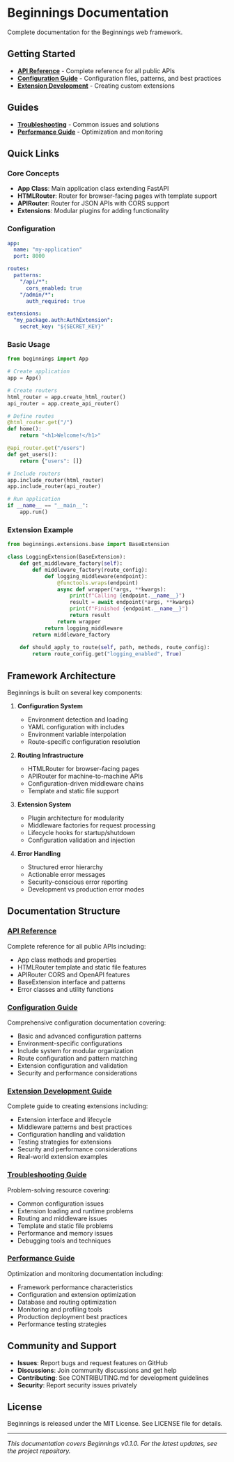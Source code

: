# Beginnings Documentation

Complete documentation for the Beginnings web framework.

## Getting Started

- [**API Reference**](api-reference.md) - Complete reference for all public APIs
- [**Configuration Guide**](configuration.md) - Configuration files, patterns, and best practices
- [**Extension Development**](extension-development.md) - Creating custom extensions

## Guides

- [**Troubleshooting**](troubleshooting.md) - Common issues and solutions
- [**Performance Guide**](performance.md) - Optimization and monitoring

## Quick Links

### Core Concepts

- **App Class**: Main application class extending FastAPI
- **HTMLRouter**: Router for browser-facing pages with template support
- **APIRouter**: Router for JSON APIs with CORS support
- **Extensions**: Modular plugins for adding functionality

### Configuration

```yaml
app:
  name: "my-application"
  port: 8000

routes:
  patterns:
    "/api/*":
      cors_enabled: true
    "/admin/*":
      auth_required: true

extensions:
  "my_package.auth:AuthExtension":
    secret_key: "${SECRET_KEY}"
```

### Basic Usage

```python
from beginnings import App

# Create application
app = App()

# Create routers
html_router = app.create_html_router()
api_router = app.create_api_router()

# Define routes
@html_router.get("/")
def home():
    return "<h1>Welcome!</h1>"

@api_router.get("/users")
def get_users():
    return {"users": []}

# Include routers
app.include_router(html_router)
app.include_router(api_router)

# Run application
if __name__ == "__main__":
    app.run()
```

### Extension Example

```python
from beginnings.extensions.base import BaseExtension

class LoggingExtension(BaseExtension):
    def get_middleware_factory(self):
        def middleware_factory(route_config):
            def logging_middleware(endpoint):
                @functools.wraps(endpoint)
                async def wrapper(*args, **kwargs):
                    print(f"Calling {endpoint.__name__}")
                    result = await endpoint(*args, **kwargs)
                    print(f"Finished {endpoint.__name__}")
                    return result
                return wrapper
            return logging_middleware
        return middleware_factory
    
    def should_apply_to_route(self, path, methods, route_config):
        return route_config.get("logging_enabled", True)
```

## Framework Architecture

Beginnings is built on several key components:

1. **Configuration System**
   - Environment detection and loading
   - YAML configuration with includes
   - Environment variable interpolation
   - Route-specific configuration resolution

2. **Routing Infrastructure**
   - HTMLRouter for browser-facing pages
   - APIRouter for machine-to-machine APIs
   - Configuration-driven middleware chains
   - Template and static file support

3. **Extension System**
   - Plugin architecture for modularity
   - Middleware factories for request processing
   - Lifecycle hooks for startup/shutdown
   - Configuration validation and injection

4. **Error Handling**
   - Structured error hierarchy
   - Actionable error messages
   - Security-conscious error reporting
   - Development vs production error modes

## Documentation Structure

### [API Reference](api-reference.md)
Complete reference for all public APIs including:
- App class methods and properties
- HTMLRouter template and static file features
- APIRouter CORS and OpenAPI features
- BaseExtension interface and patterns
- Error classes and utility functions

### [Configuration Guide](configuration.md)
Comprehensive configuration documentation covering:
- Basic and advanced configuration patterns
- Environment-specific configurations
- Include system for modular organization
- Route configuration and pattern matching
- Extension configuration and validation
- Security and performance considerations

### [Extension Development Guide](extension-development.md)
Complete guide to creating extensions including:
- Extension interface and lifecycle
- Middleware patterns and best practices
- Configuration handling and validation
- Testing strategies for extensions
- Security and performance considerations
- Real-world extension examples

### [Troubleshooting Guide](troubleshooting.md)
Problem-solving resource covering:
- Common configuration issues
- Extension loading and runtime problems
- Routing and middleware issues
- Template and static file problems
- Performance and memory issues
- Debugging tools and techniques

### [Performance Guide](performance.md)
Optimization and monitoring documentation including:
- Framework performance characteristics
- Configuration and extension optimization
- Database and routing optimization
- Monitoring and profiling tools
- Production deployment best practices
- Performance testing strategies

## Community and Support

- **Issues**: Report bugs and request features on GitHub
- **Discussions**: Join community discussions and get help
- **Contributing**: See CONTRIBUTING.md for development guidelines
- **Security**: Report security issues privately

## License

Beginnings is released under the MIT License. See LICENSE file for details.

---

*This documentation covers Beginnings v0.1.0. For the latest updates, see the project repository.*